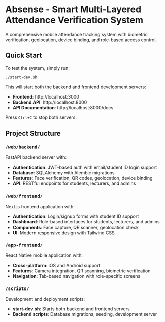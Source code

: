 # Absense - Smart Multi-Layered Attendance Verification System

A comprehensive mobile attendance tracking system with biometric verification, geolocation, device binding, and role-based access control.

## Quick Start

To test the system, simply run:

```bash
./start-dev.sh
```

This will start both the backend and frontend development servers:
- **Frontend**: http://localhost:3000
- **Backend API**: http://localhost:8000
- **API Documentation**: http://localhost:8000/docs

Press `Ctrl+C` to stop both servers.

## Project Structure

### `/web/backend/`
FastAPI backend server with:
- **Authentication**: JWT-based auth with email/student ID login support
- **Database**: SQLAlchemy with Alembic migrations
- **Features**: Face verification, QR codes, geolocation, device binding
- **API**: RESTful endpoints for students, lecturers, and admins

### `/web/frontend/`
Next.js frontend application with:
- **Authentication**: Login/signup forms with student ID support
- **Dashboard**: Role-based interfaces for students, lecturers, and admins
- **Components**: Face capture, QR scanner, geolocation check
- **UI**: Modern responsive design with Tailwind CSS

### `/app-frontend/`
React Native mobile application with:
- **Cross-platform**: iOS and Android support
- **Features**: Camera integration, QR scanning, biometric verification
- **Navigation**: Tab-based navigation with role-specific screens

### `/scripts/`
Development and deployment scripts:
- **start-dev.sh**: Starts both backend and frontend servers
- **Backend scripts**: Database migrations, seeding, development server